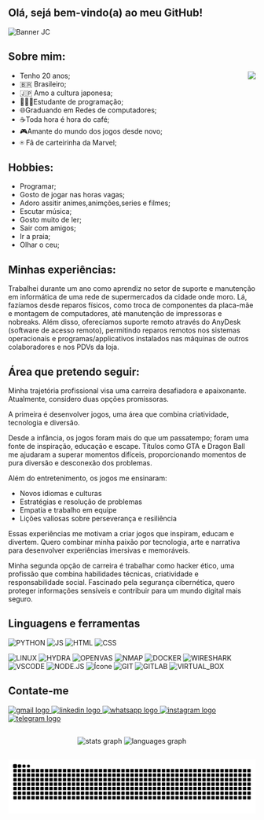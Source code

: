## Olá, sejá bem-vindo(a) ao meu GitHub!

![Banner JC](https://github.com/user-attachments/assets/b00c1eb8-8393-4e85-98e6-3dfc1605eb0d)
##

## Sobre mim:
<img align="right" height="180" src="https://www.mexidodeideias.com.br/wp-content/uploads/2016/05/cafe-adventure-time.gif"  />

- Tenho 20 anos;
- 🇧🇷 Brasileiro;
- 🇯🇵 Amo a cultura japonesa;
- 👨🏻‍💻Estudante de programação;
- 🌐Graduando em Redes de computadores;
- ☕Toda hora é hora do café;
- 🎮Amante do mundo dos jogos desde novo;
- ⍟ Fã de carteirinha da Marvel;

##

## Hobbies:

- Programar;
- Gosto de jogar nas horas vagas;
- Adoro assitir animes,animções,series e filmes;
- Escutar música;
- Gosto muito de ler;
- Sair com amigos;
- Ir a praia;
- Olhar o ceu;

##

## Minhas experiências:

  Trabalhei durante um ano como aprendiz no setor de suporte e manutenção em informática de uma rede de supermercados da cidade onde moro. Lá, fazíamos desde reparos físicos, como troca de componentes da placa-mãe e montagem de computadores, até manutenção de impressoras e nobreaks. Além disso, oferecíamos suporte remoto através do AnyDesk (software de acesso remoto), permitindo reparos remotos nos sistemas operacionais e programas/applicativos instalados nas máquinas de outros colaboradores e nos PDVs da loja.

##

## Área que pretendo seguir:

Minha trajetória profissional visa uma carreira desafiadora e apaixonante. Atualmente, considero duas opções promissoras. 

A primeira é desenvolver jogos, uma área que combina criatividade, tecnologia e diversão.

Desde a infância, os jogos foram mais do que um passatempo; foram uma fonte de inspiração, educação e escape. Títulos como GTA e Dragon Ball me ajudaram a superar momentos difíceis, proporcionando momentos de pura diversão e desconexão dos problemas.

Além do entretenimento, os jogos me ensinaram:

- Novos idiomas e culturas
- Estratégias e resolução de problemas
- Empatia e trabalho em equipe
- Lições valiosas sobre perseverança e resiliência

Essas experiências me motivam a criar jogos que inspiram, educam e divertem. Quero combinar minha paixão por tecnologia, arte e narrativa para desenvolver experiências imersivas e memoráveis.

Minha segunda opção de carreira é trabalhar como hacker ético, uma profissão que combina habilidades técnicas, criatividade e responsabilidade social. Fascinado pela segurança cibernética, quero proteger informações sensíveis e contribuir para um mundo digital mais seguro.
##

## Linguagens e ferramentas

<p>
  <img src="https://img.icons8.com/?size=100&id=pIJdjOoL6KfU&format=png&color=000000" alt="PYTHON" width="100" />
  <img src="https://img.icons8.com/?size=100&id=1ZSHk8m9bk4p&format=png&color=000000" alt="JS" width="100" />
  <img src="https://icongr.am/devicon/html5-original.svg" alt="HTML" width="100" />
  <img src="https://icongr.am/devicon/css3-original.svg" alt="CSS" width="100" />
</p>
<p>
  <img src="https://img.icons8.com/?id=qBWtR72kluCU&format=png&color=000000" alt="LINUX" width="100" />
  <img src="https://www.kali.org/tools/hydra/images/hydra-logo.svg" alt="HYDRA" width="100" />
  <img src="https://cdn.jsdelivr.net/gh/homarr-labs/dashboard-icons/svg/openvas.svg" alt="OPENVAS" width="100" />
  <img src="https://www.kali.org/tools/nmap/images/nmap-logo.svg" alt="NMAP" width="100" />
  <img src="https://icongr.am/devicon/docker-original-wordmark.svg" alt="DOCKER" width="100" />
  <img src="https://img.icons8.com/?size=100&id=v5aFhu6h1M57&format=png&color=0288D1" alt="WIRESHARK" width="100" />
  <img src="https://img.icons8.com/?size=100&id=0OQR1FYCuA9f&format=png&color=000000" alt="VSCODE" width="100" />
  <img src="https://icongr.am/devicon/nodejs-original.svg" alt="NODE.JS" width="100" />
  <img src="https://img.icons8.com/?size=100&id=62856&format=png&color=FFFFFF" alt="Ícone" width="100" />
  <img src="https://icongr.am/devicon/git-original.svg" alt="GIT" width="100" />
  <img src="https://icongr.am/devicon/gitlab-original.svg" alt="GITLAB" width="100" />
  <img src="https://img.icons8.com/?size=100&id=38792&format=png&color=000000" alt="VIRTUAL_BOX" width="100" />
</p>

## Contate-me

<div align="left">
  
  <a href="mailto:juliocesarb925@gmail.com" target="_blank">
    <img src="https://img.shields.io/static/v1?message=Gmail&logo=gmail&label=&color=D14836&logoColor=white&labelColor=&style=for-the-badge" height="35" alt="gmail logo"  />
  </a>
  
  <a href="https://www.linkedin.com/in/j%C3%BAlio-c%C3%A9sar-bezerra-da-silva-2360b5326/" target="_blank">
    <img src="https://img.shields.io/static/v1?message=LinkedIn&logo=linkedin&label=&color=0077B5&logoColor=white&labelColor=&style=for-the-badge" height="35" alt="linkedin logo"  />
  </a>
  
  <a href="https://wa.me/message/SPRM36L3XDOIP1" target="_blank">
    <img src="https://img.shields.io/static/v1?message=Whatsapp&logo=whatsapp&label=&color=3dbe6e&logoColor=white&labelColor=&style=for-the-badge" height="35" alt="whatsapp logo"  />
  </a>
  
  <a href="https://www.instagram.com/julio_cesar.17?igsh=NDYwMjRoeGd3a2Z6" target="_blank">
    <img src="https://img.shields.io/static/v1?message=Instagram&logo=instagram&label=&color=E4405F&logoColor=white&labelColor=&style=for-the-badge" height="35" alt="instagram logo"  />
  </a>
  
  <a href="https://t.me/+5584994082394" target="_blank">
    <img src="https://img.shields.io/static/v1?message=Telegram&logo=telegram&label=&color=2CA5E0&logoColor=white&labelColor=&style=for-the-badge" height="35" alt="telegram logo"  />
  </a>
  
</div>

##

<div align="center">
  <img src="https://github-readme-stats.vercel.app/api?username=Juliocesar1704&hide_title=false&hide_rank=false&show_icons=true&include_all_commits=true&count_private=true&disable_animations=false&theme=tokyonight&locale=pt-br&hide_border=false&order=1" height="150" alt="stats graph"  />
  <img src="https://github-readme-stats.vercel.app/api/top-langs?username=Juliocesar1704&locale=pt-br&hide_title=false&layout=compact&card_width=320&langs_count=5&theme=tokyonight&hide_border=false&order=2" height="150" alt="languages graph"  />
</div>

##

<img src="https://raw.githubusercontent.com/Juliocesar1704/Juliocesar1704/output/snake.svg" alt="Snake animation" />
